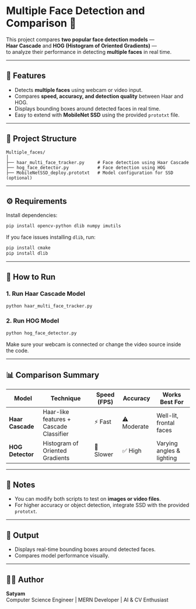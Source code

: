 # Multiple Face Detection and Comparison 👀  

This project compares **two popular face detection models** —  
**Haar Cascade** and **HOG (Histogram of Oriented Gradients)** —  
to analyze their performance in detecting **multiple faces** in real time.

---

## 🧠 Features
- Detects **multiple faces** using webcam or video input.  
- Compares **speed, accuracy, and detection quality** between Haar and HOG.  
- Displays bounding boxes around detected faces in real time.  
- Easy to extend with **MobileNet SSD** using the provided `prototxt` file.

---

## 📁 Project Structure
```
Multiple_faces/
│
├── haar_multi_face_tracker.py     # Face detection using Haar Cascade
├── hog_face_detector.py           # Face detection using HOG
├── MobileNetSSD_deploy.prototxt   # Model configuration for SSD (optional)
```

---

## ⚙️ Requirements
Install dependencies:
```bash
pip install opencv-python dlib numpy imutils
```

If you face issues installing `dlib`, run:
```bash
pip install cmake
pip install dlib
```

---

## 🚀 How to Run

### 1. Run Haar Cascade Model
```bash
python haar_multi_face_tracker.py
```

### 2. Run HOG Model
```bash
python hog_face_detector.py
```

Make sure your webcam is connected or change the video source inside the code.

---

## 📊 Comparison Summary

| Model            | Technique                          | Speed (FPS) | Accuracy | Works Best For              |
|------------------|------------------------------------|--------------|-----------|------------------------------|
| **Haar Cascade** | Haar-like features + Cascade Classifier | ⚡ Fast       | ⚠️ Moderate | Well-lit, frontal faces      |
| **HOG Detector** | Histogram of Oriented Gradients     | 🐢 Slower     | ✅ High    | Varying angles & lighting    |

---

## 🧩 Notes
- You can modify both scripts to test on **images or video files**.  
- For higher accuracy or object detection, integrate SSD with the provided `prototxt`.

---

## 🏁 Output
- Displays real-time bounding boxes around detected faces.  
- Compares model performance visually.

---

## 🧑‍💻 Author
**Satyam**  
Computer Science Engineer | MERN Developer | AI & CV Enthusiast
